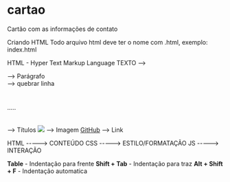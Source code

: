 # cartao
 Cartão com as informações de contato

Criando HTML
Todo arquivo html deve ter o nome com .html, exemplo: 
index.html

HTML - Hyper Text Markup Language
<destacado>TEXTO</destacado>
<comando></comando>
<comando> --> <tag>
<p></p> --> Parágrafo
<br> --> quebrar linha
<h1></h1> ..... <h6></h6> --> Títulos
<img src="foto.jpg"> --> Imagem
<a href="https://github.com/marcelodanelon">GitHub</a> --> Link

HTML -----> CONTEÚDO
CSS  -----> ESTILO/FORMATAÇÃO
JS   -----> INTERAÇÃO

**Table** - Indentação para frente
**Shift + Tab** - Indentação para traz
**Alt + Shift + F** - Indentação automatica
